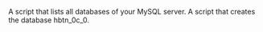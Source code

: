   A script that lists all databases of your MySQL server.
  A script that creates the database hbtn_0c_0.